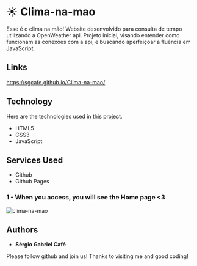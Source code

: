 # ☀️ Clima-na-mao

Esse é o clima na mão!
Website desenvolvido para consulta de tempo utilizando a OpenWeather api.
Projeto inicial, visando entender como funcionam as conexões com a api, e buscando aperfeiçoar a fluência em JavaScript.

## Links

https://sgcafe.github.io/Clima-na-mao/

## Technology

Here are the technologies used in this project.

- HTML5
- CSS3
- JavaScript

## Services Used

- Github
- Github Pages

### 1 - When you access, you will see the Home page <3

![clima-na-mao](https://user-images.githubusercontent.com/105067158/216482545-539cdc87-d070-4352-bd65-596edf112d40.png)

## Authors

- **Sérgio Gabriel Café**

Please follow github and join us!
Thanks to visiting me and good coding!
